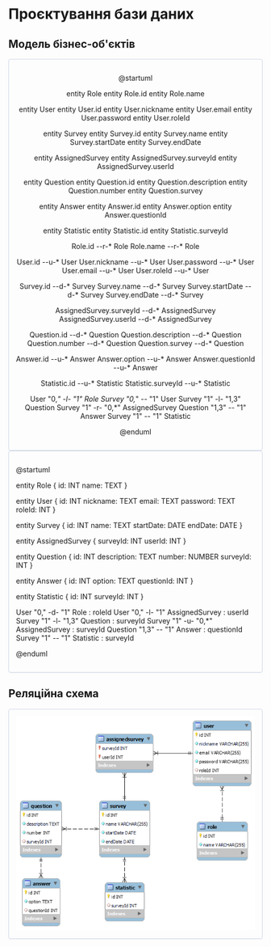 # Проєктування бази даних

## Модель бізнес-об'єктів

<div style="
    border-radius:4px;
    border: 1px solid #cfd7e6;
    box-shadow: 0 1px 3px 0 rgba(89,105,129,.05), 0 1px 1px 0 rgba(0,0,0,.025);
    padding: 1em; text-align: center;"
>

@startuml

entity Role
entity Role.id
entity Role.name

entity User
entity User.id
entity User.nickname
entity User.email
entity User.password
entity User.roleId

entity Survey
entity Survey.id
entity Survey.name
entity Survey.startDate
entity Survey.endDate

entity AssignedSurvey
entity AssignedSurvey.surveyId
entity AssignedSurvey.userId

entity Question
entity Question.id
entity Question.description
entity Question.number
entity Question.survey

entity Answer
entity Answer.id
entity Answer.option
entity Answer.questionId

entity Statistic
entity Statistic.id
entity Statistic.surveyId

Role.id --r-* Role
Role.name --r-* Role

User.id --u-* User
User.nickname --u-* User
User.password --u-* User
User.email --u-* User
User.roleId --u-* User

Survey.id --d-* Survey
Survey.name --d-* Survey
Survey.startDate --d-* Survey
Survey.endDate --d-* Survey

AssignedSurvey.surveyId --d-* AssignedSurvey
AssignedSurvey.userId --d-* AssignedSurvey

Question.id --d-* Question
Question.description --d-* Question
Question.number --d-* Question
Question.survey --d-* Question

Answer.id --u-* Answer
Answer.option --u-* Answer
Answer.questionId --u-* Answer

Statistic.id --u-* Statistic
Statistic.surveyId --u-* Statistic

User "0,*" -l- "1" Role
Survey "0,*" -- "1" User
Survey "1" -l- "1,3" Question
Survey "1" -r- "0,*" AssignedSurvey
Question "1,3" -- "1" Answer
Survey "1" -- "1" Statistic

@enduml

</div>

<div style="border-radius:4px; border: 1px solid #cfd7e6; box-shadow: 0 1px 3px 0 rgba(89,105,129,.05), 0 1px 1px 0 rgba(0,0,0,.025); padding: 1em;">

@startuml

entity Role {
id: INT
name: TEXT
}

entity User {
id: INT
nickname: TEXT
email: TEXT
password: TEXT
roleId: INT
}

entity Survey {
id: INT
name: TEXT
startDate: DATE
endDate: DATE
}

entity AssignedSurvey {
surveyId: INT
userId: INT
}

entity Question {
id: INT
description: TEXT
number: NUMBER
surveyId: INT
}

entity Answer {
id: INT
option: TEXT
questionId: INT
}

entity Statistic {
id: INT
surveyId: INT
}

User "0," -d- "1" Role : roleId
User "0," -l- "1" AssignedSurvey : userId
Survey "1" -l- "1,3" Question : surveyId
Survey "1" -u- "0,*" AssignedSurvey : surveyId
Question "1,3" -- "1" Answer : questionId
Survey "1" -- "1" Statistic : surveyId

@enduml

</div>

## Реляційна схема

<div style="
    border-radius:4px;
    border: 1px solid #cfd7e6;
    box-shadow: 0 1px 3px 0 rgba(89,105,129,.05), 0 1px 1px 0 rgba(0,0,0,.025);
    padding: 1em; text-align: center;"
>

<img src="./relational_schema.png">

</div>